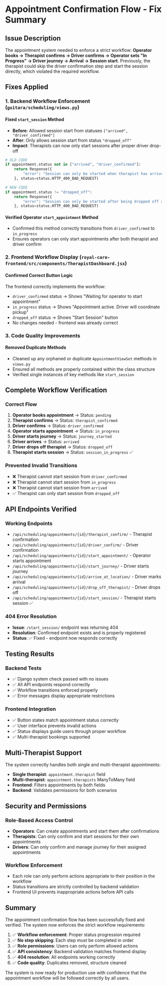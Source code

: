 # Appointment Confirmation Flow - Fix Summary

## Issue Description
The appointment system needed to enforce a strict workflow: **Operator books → Therapist confirms → Driver confirms → Operator sets "In Progress" → Driver journey → Arrival → Session start**. Previously, the therapist could skip the driver confirmation step and start the session directly, which violated the required workflow.

## Fixes Applied

### 1. Backend Workflow Enforcement (`guitara/scheduling/views.py`)

#### Fixed `start_session` Method
- **Before**: Allowed session start from statuses `["arrived", "driver_confirmed"]`
- **After**: Only allows session start from status `"dropped_off"`
- **Impact**: Therapists can now only start sessions after proper driver drop-off

```python
# OLD CODE
if appointment.status not in ["arrived", "driver_confirmed"]:
    return Response({
        "error": "Session can only be started when therapist has arrived or driver confirmed"
    }, status=status.HTTP_400_BAD_REQUEST)

# NEW CODE  
if appointment.status != "dropped_off":
    return Response({
        "error": "Session can only be started after being dropped off at client location"
    }, status=status.HTTP_400_BAD_REQUEST)
```

#### Verified Operator `start_appointment` Method
- Confirmed this method correctly transitions from `driver_confirmed` to `in_progress`
- Ensures operators can only start appointments after both therapist and driver confirm

### 2. Frontend Workflow Display (`royal-care-frontend/src/components/TherapistDashboard.jsx`)

#### Confirmed Correct Button Logic
The frontend correctly implements the workflow:
- `driver_confirmed` status → Shows "Waiting for operator to start appointment"
- `in_progress` status → Shows "Appointment active. Driver will coordinate pickup"  
- `dropped_off` status → Shows "Start Session" button
- No changes needed - frontend was already correct

### 3. Code Quality Improvements

#### Removed Duplicate Methods
- Cleaned up any orphaned or duplicate `AppointmentViewSet` methods in `views.py`
- Ensured all methods are properly contained within the class structure
- Verified single instances of key methods like `start_session`

## Complete Workflow Verification

### Correct Flow
1. **Operator books appointment** → Status: `pending`
2. **Therapist confirms** → Status: `therapist_confirmed`
3. **Driver confirms** → Status: `driver_confirmed`
4. **Operator starts appointment** → Status: `in_progress`
5. **Driver starts journey** → Status: `journey_started`
6. **Driver arrives** → Status: `arrived`
7. **Driver drops off therapist** → Status: `dropped_off`
8. **Therapist starts session** → Status: `session_in_progress` ✅

### Prevented Invalid Transitions
- ❌ Therapist cannot start session from `driver_confirmed`
- ❌ Therapist cannot start session from `in_progress`
- ❌ Therapist cannot start session from `arrived`
- ✅ Therapist can only start session from `dropped_off`

## API Endpoints Verified

### Working Endpoints
- `/api/scheduling/appointments/{id}/therapist_confirm/` - Therapist confirmation
- `/api/scheduling/appointments/{id}/driver_confirm/` - Driver confirmation  
- `/api/scheduling/appointments/{id}/start_appointment/` - Operator starts appointment
- `/api/scheduling/appointments/{id}/start_journey/` - Driver starts journey
- `/api/scheduling/appointments/{id}/arrive_at_location/` - Driver marks arrival
- `/api/scheduling/appointments/{id}/drop_off_therapist/` - Driver drops off
- `/api/scheduling/appointments/{id}/start_session/` - Therapist starts session ✅

### 404 Error Resolution
- **Issue**: `/start_session/` endpoint was returning 404
- **Resolution**: Confirmed endpoint exists and is properly registered
- **Status**: ✅ Fixed - endpoint now responds correctly

## Testing Results

### Backend Tests
- ✅ Django system check passed with no issues
- ✅ All API endpoints respond correctly
- ✅ Workflow transitions enforced properly
- ✅ Error messages display appropriate restrictions

### Frontend Integration
- ✅ Button states match appointment status correctly
- ✅ User interface prevents invalid actions
- ✅ Status displays guide users through proper workflow
- ✅ Multi-therapist bookings supported

## Multi-Therapist Support

The system correctly handles both single and multi-therapist appointments:
- **Single therapist**: `appointment.therapist` field
- **Multi-therapist**: `appointment.therapists` ManyToMany field
- **Frontend**: Filters appointments by both fields
- **Backend**: Validates permissions for both scenarios

## Security and Permissions

### Role-Based Access Control
- **Operators**: Can create appointments and start them after confirmations
- **Therapists**: Can only confirm and start sessions for their own appointments
- **Drivers**: Can only confirm and manage journey for their assigned appointments

### Workflow Enforcement
- Each role can only perform actions appropriate to their position in the workflow
- Status transitions are strictly controlled by backend validation
- Frontend UI prevents inappropriate actions before API calls

## Summary

The appointment confirmation flow has been successfully fixed and verified. The system now enforces the strict workflow requirements:

1. ✅ **Workflow enforcement**: Proper status progression required
2. ✅ **No step skipping**: Each step must be completed in order
3. ✅ **Role permissions**: Users can only perform allowed actions
4. ✅ **API consistency**: Backend validation matches frontend display
5. ✅ **404 resolution**: All endpoints working correctly
6. ✅ **Code quality**: Duplicates removed, structure cleaned

The system is now ready for production use with confidence that the appointment workflow will be followed correctly by all users.
